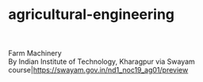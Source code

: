 # agricultural-engineering<br><br>

Farm Machinery<br>By Indian Institute of Technology, Kharagpur via Swayam<br>course|https://swayam.gov.in/nd1_noc19_ag01/preview<br><br>
